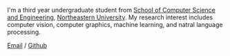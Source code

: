 I'm a third year undergraduate student from [School of Computer Science and Engineering](http://www.cse.neu.edu.cn/), [Northeastern University](https://www.neu.edu.cn/). My research interest includes computer vision, computer graphics, machine learning, and natral language processing.

[Email](20226429@stu.neu.edu.cn) / [Github](https://github.com/anyumingq) 
